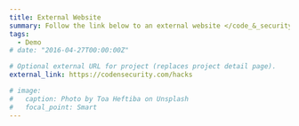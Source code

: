 ```yaml
---
title: External Website
summary: Follow the link below to an external website </code_&_security> to see some of my projects.
tags:
  - Demo
# date: "2016-04-27T00:00:00Z"

# Optional external URL for project (replaces project detail page).
external_link: https://codensecurity.com/hacks 

# image:
#   caption: Photo by Toa Heftiba on Unsplash
#   focal_point: Smart
---
```

